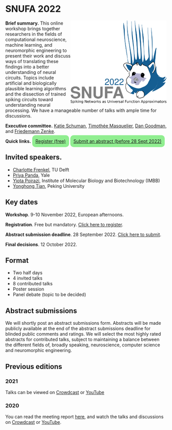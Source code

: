 # SNUFA 2022

<img align="right" width="300" src="/images/snufa2022_logo.png">

**Brief summary.** This online workshop brings together researchers in the fields of computational neuroscience, machine learning, and neuromorphic engineering to present their work and discuss ways of translating these findings into a better understanding of neural circuits. Topics include artificial and biologically plausible learning algorithms and the dissection of trained spiking circuits toward understanding neural processing. We have a manageable number of talks with ample time for discussions.

**Executive committee.** [Katie Schuman](https://catherineschuman.com/), [Timothée Masquelier](https://cerco.cnrs.fr/pagesp/tim/), [Dan Goodman](https://neural-reckoning.org), and [Friedemann Zenke](https://zenkelab.org/).

**Quick links.** <span style="background: lightgreen; border-radius: 10px; padding: 10px;"><a href="https://www.eventbrite.co.uk/e/snufa-workshop-2022-tickets-387490864607">Register (free)</a></span> <span style="background: lightgreen; border-radius: 10px; padding: 10px;"><a href="https://forms.office.com/r/izX1Wimhy6">Submit an abstract (before 28 Sept 2022)</a></span>


## Invited speakers.

* [Charlotte Frenkel](https://chfrenkel.github.io/), TU Delft
* [Priya Panda](https://intelligentcomputinglab.yale.edu/), Yale
* [Yiota Poirazi](http://dendrites.gr/), Institute of Molecular Biology and Biotechnology (IMBB)
* [Yonghong Tian](https://www.pkuml.org/), Peking University


## Key dates

**Workshop**. 9-10 November 2022, European afternoons.

**Registration**. Free but mandatory. [Click here to register](https://www.eventbrite.co.uk/e/snufa-workshop-2022-tickets-387490864607).

**Abstract submission deadline**. 28 September 2022. [Click here to submit](https://forms.office.com/r/izX1Wimhy6).

**Final decisions**. 12 October 2022.

## Format

* Two half days
* 4 invited talks
* 8 contributed talks
* Poster session
* Panel debate (topic to be decided)

## Abstract submissions

We will shortly post an abstract submissions form. Abstracts will be made publicly available at the end of the abstract submissions deadline for blinded public comments and ratings. We will select the most highly rated abstracts for contributed talks, subject to maintaining a balance between the different fields of, broadly speaking, neuroscience, computer science and neuromorphic engineering.

## Previous editions

### 2021

Talks can be viewed on [Crowdcast](https://www.crowdcast.io/e/snufa-2021) or [YouTube](https://www.youtube.com/playlist?list=PL09WqqDbQWHEqm1_3a620tKUKnC6FgBrG)

### 2020

You can read the meeting report [here](https://www.sciencedirect.com/science/article/abs/pii/S089662732100009X), and watch the talks and discussions on [Crowdcast](/2020) or [YouTube](https://www.youtube.com/playlist?list=PL09WqqDbQWHFvM9DFYkM_GfnrVnIdLRhy).
